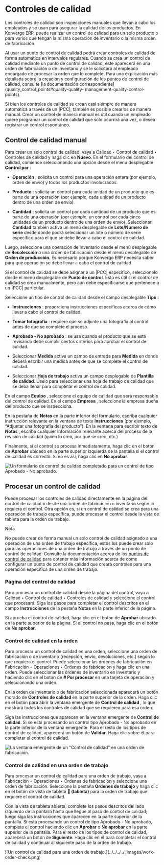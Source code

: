 # Controles de calidad

Los controles de calidad son inspecciones manuales que llevan a cabo los
empleados y se usan para asegurar la calidad de los productos. En Konvergo ERP, puede
realizar un control de calidad para un solo producto o para varios que tengan
la misma operación de inventario o la misma orden de fabricación.

Al usar un punto de control de calidad podrá crear controles de calidad de
forma automática en intervalos regulares. Cuando se crea un control de calidad
mediante un punto de control de calidad, este aparecerá en una orden de
fabricación o de inventario y se le solicitará al empleado encargado de
procesar la orden que lo complete. Para una explicación más detallada sobre la
creación y configuración de los puntos de control de calidad, consulte [la
documentación correspondiente](quality_control_points#quality-quality-
management-quality-control-points).

Si bien los controles de calidad se crean casi siempre de manera automática a
través de un |PCC|, también es posible crearlos de manera manual. Crear un
control de manera manual es útil cuando un empleado quiere programar un
control de calidad que solo ocurrirá una vez, o desea registrar un control
espontáneo.

## Control de calidad manual

Para crear un solo control de calidad, vaya a Calidad ‣ Control de calidad ‣
Controles de calidad y haga clic en **Nuevo**. En el formulario del control de
calidad, comience seleccionando una opción desde el menú desplegable **Control
por** :

  * **Operación** : solicita un control para una operación entera (por ejemplo, orden de envío) y todos los productos involucrados.

  * **Producto** : solicita un control para cada unidad de un producto que es parte de una operación (por ejemplo, cada unidad de un producto dentro de una orden de envío).

  * **Cantidad** : solicita un control por cada cantidad de un producto que es parte de una operación (por ejemplo, un control por cada cinco unidades de un producto dentro de una orden de envío). Seleccionar **Cantidad** también activa un menú desplegable de **Lote/Número de serie** desde donde podrá seleccionar un lote o número de serie específico para el que se debe llevar a cabo el control de calidad.

Luego, seleccione una operación de inventario desde el menú desplegable de
**Recolección** o una orden de fabricación desde el menú desplegable de
**Orden de producción**. Es necesario porque Konvergo ERP necesita saber para que
operación se debe llevar a cabo el control de calidad.

Si el control de calidad se debe asignar a un |PCC| específico, selecciónelo
desde el menú desplegable de **Punto de control**. Esto es útil si el control
de calidad se crea manualmente, pero aún debe especificarse que pertenece a un
|PCC| particular.

Seleccione un tipo de control de calidad desde el campo desplegable **Tipo** :

  * **Instrucciones** : proporciona instrucciones especificas acerca de cómo llevar a cabo el control de calidad.

  * **Tomar fotografía** : requiere que se adjunte una fotografía al control antes de que se complete el proceso.

  * **Aprobado - No aprobado** : se usa cuando el producto que se está revisando debe cumplir ciertos criterios para aprobar el control de calidad.

  * Seleccionar **Medida** activa un campo de entrada para **Medida** en donde deberá escribir una medida antes de que se complete el control de calidad.

  * Seleccionar **Hoja de trabajo** activa un campo desplegable de **Plantilla de calidad**. Úselo para seleccionar una hoja de trabajo de calidad que se deba llenar para completar el control de calidad.

En el campo **Equipo** , seleccione el equipo de calidad que será responsable
del control de calidad. En el campo **Empresa** , seleccione la empresa dueña
del producto que se inspecciona.

En la pestaña de **Notas** en la parte inferior del formulario, escriba
cualquier instrucción relevante en la ventana de texto **Instrucciones** (por
ejemplo, “Adjuntar una fotografía del producto”). En la ventana para escribir
texto de **Notas** , escriba cualquier información relevante acerca del
proceso de la revisión de calidad (quién lo creó, por qué se creó, etc.)

Finalmente, si el control se procesa inmediatamente, haga clic en el botón de
**Aprobar** ubicado en la parte superior izquierda de la pantalla si el
control de calidad es correcto. Si no es así, haga clic en **No aprobar**.

![Un formulario de control de calidad completado para un control de tipo
Aprobado - No aprobado.](../../../../_images/quality-check-form1.png)

## Procesar un control de calidad

Puede procesar los controles de calidad directamente en la página del control
de calidad o desde una orden de fabricación o inventario según lo requiera el
control. Otra opción es, si un control de calidad se crea para una operación
de trabajo específica, puede procesar el control desde la vista de tableta
para la orden de trabajo.

<div class="alert alert-primary">
<p class="alert-title">
Nota</p><p>No puede crear de forma manual un solo control de calidad asignado a una operación de una orden de trabajo específica, estos los puede crear solo para las operaciones de una orden de trabajo a través de un punto de control de calidad. Consulte la documentación acerca de los <a href="quality_control_points#quality-quality-management-quality-control-points"><span class="std std-ref">puntos de control de calidad</span></a> para obtener más información acerca de como configurar un punto de control de calidad que creará controles para una operación específica de una orden de trabajo.</p>
</div>

### Página del control de calidad

Para procesar un control de calidad desde la página del control, vaya a
Calidad ‣ Control de calidad ‣ Controles de calidad y seleccione el control
que procesará. Siga los pasos para completar el control descritos en el campo
**Instrucciones** de la pestaña **Notas** en la parte inferior de la página.

Si aprueba el control de calidad, haga clic en el botón de **Aprobar** ubicado
en la parte superior de la página. Si el control no pasa, haga clic en el
botón de **No aprobar**.

### Control de calidad en la orden

Para procesar un control de calidad en una orden, seleccione una orden de
fabricación o de inventario (recepción, envío, devoluciones, etc.) según lo
que requiera el control. Puede seleccionar las órdenes de fabricación en
Fabricación ‣ Operaciones ‣ Órdenes de fabricación y haga clic en una orden.
Puede seleccionar las órdenes de inventario en Inventario y haciendo clic en
el botón de **# Por procesar** en una tarjeta de operación y seleccionando una
orden.

En la orden de inventario o de fabricación seleccionada aparecerá un botón
morado de **Controles de calidad** en la parte superior de la orden. Haga clic
en el botón para abrir la ventana emergente de **Control de calidad** , lo que
mostrará todos los controles de calidad que se requieren para esa orden.

Siga las instrucciones que aparecen en la ventana emergente de **Control de
calidad**. Si se está procesando un control tipo Aprobado - No aprobado en la
parte inferior de la ventana emergente. Para el resto de los tipos de control
de calidad, aparecerá un botón de **Validar**. Haga clic sobre él para
completar el control de calidad.

![La ventana emergente de un "Control de calidad" en una orden de fabricación.
](../../../../_images/quality-check-pop-up1.png)

### Control de calidad en una orden de trabajo

Para procesar un control de calidad para una orden de trabajo, vaya a
Fabricación ‣ Operaciones ‣ Órdenes de fabricación y seleccione una orden de
fabricación. Seleccione la pestaña **Órdenes de trabajo** y haga clic en el
botón de vista de tableta **📱 (tableta)** para la orden de trabajo que
requiere el control de calidad.

Con la vista de tableta abierta, complete los pasos descritos del lado
izquierdo de la pantalla hasta que llegue al paso de control de calidad; luego
siga las instrucciones que aparecen en la parte superior de la pantalla. Si
está procesando un control de tipo Aprobado - No aprobado, complete el control
haciendo clic en **Aprobar** o **No aprobar** en la parte superior de la
pantalla. Para el resto de los tipos de control de calidad, aparecerá un botón
de **Siguiente**. Haga clic en él para completar el control de calidad y
continuar al siguiente paso de la orden de trabajo.

![Un control de calidad para una orden de trabajo.](../../../../_images/work-
order-check.png)

